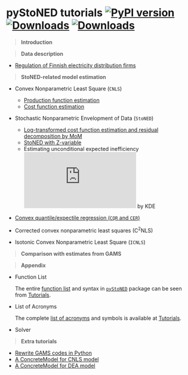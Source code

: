 # **pyStoNED** tutorials [![PyPI version](https://img.shields.io/pypi/v/pystoned.svg?maxAge=3600)](https://pypi.org/project/pystoned/) [![Downloads](https://pepy.tech/badge/pystoned/month)](https://pepy.tech/project/pystoned/month) [![Downloads](https://pepy.tech/badge/pystoned)](https://pepy.tech/project/pystoned)

  > **Introduction**


  > **Data description**

  + [Regulation of Finnish electricity distribution firms](https://github.com/ds2010/pyStoNED-Tutorials/blob/master/Data/data_description.ipynb)

  > **StoNED-related model estimation**

  + Convex Nonparametric Least Square (`CNLS`)
    + [Production function estimation](https://github.com/ds2010/pyStoNED-Tutorials/blob/master/CNLS/CNLS_prod.ipynb)
    + [Cost function estimation](https://github.com/ds2010/pyStoNED-Tutorials/blob/master/CNLS/CNLS_cost.ipynb)

  + Stochastic Nonparametric Envelopment of Data (`StoNED`)
    + [Log-transformed cost function estimation and residual decomposition by MoM](https://github.com/ds2010/pyStoNED-Tutorials/blob/master/StoNED/StoNED.ipynb)
    + [StoNED with Z-variable](https://github.com/ds2010/pyStoNED-Tutorials/blob/master/StoNEZD/StoNEZD.ipynb)
    + Estimating unconditional expected inefficiency ![equation](https://latex.codecogs.com/gif.latex?%5Cmu) by KDE
 
  + [Convex quantile/expectile regression (`CQR` and `CER`)](https://github.com/ds2010/pyStoNED-Tutorials/blob/master/CQR/CQR_CER.ipynb)
  + Corrected convex nonparametric least squares (C<sup>2</sup>NLS)
  + Isotonic Convex Nonparametric Least Square (`ICNLS`)


  > **Comparison with estimates from GAMS**


  > **Appendix**

  + Function List

      The entire [function list](https://github.com/ds2010/pyStoNED-Tutorials/blob/master/Intro/Function%20List.ipynb) and syntax in [`pyStoNED`](https://pypi.org/project/pystoned/) package can be seen from [Tutorials](https://github.com/ds2010/pyStoNED-Tutorials).

  + List of Acronyms
  
      The complete [list of acronyms](https://github.com/ds2010/pyStoNED-Tutorials/blob/master/Intro/List%20of%20Acronyms.ipynb) and symbols is available at [Tutorials](https://github.com/ds2010/pyStoNED-Tutorials).

  + Solver

  > **Extra tutorials**

  + [Rewrite GAMS codes in Python](https://github.com/ds2010/pyStoNED-Tutorials/blob/master/Extra_tutorials/gams2python.ipynb)
  + [A ConcreteModel for CNLS model](https://github.com/ds2010/pyStoNED-Tutorials/blob/master/Extra_tutorials/CNLS_ConcreteModel.ipynb)
  + [A ConcreteModel for DEA model](https://github.com/ds2010/pyStoNED-Tutorials/blob/master/Extra_tutorials/DEA_ConcreteModel.ipynb)
